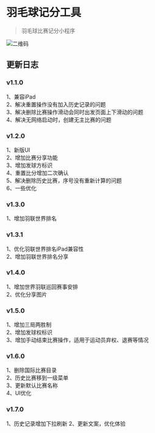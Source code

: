 # 羽毛球记分工具
> 羽毛球比赛记分小程序

![二维码](https://github.com/wangmeijian/badminton-score-card/blob/develop/QuickMark.jpeg)

## 更新日志

### v1.1.0  
1、兼容iPad   
2、解决重置操作没有加入历史记录的问题  
3、解决删除比赛操作滑动会同时出发页面上下滑动的问题  
4、解决无网络启动时，创建无主比赛的问题  

### v1.2.0  
1、新版UI  
2、增加比赛分享功能  
3、增加发球方标识  
4、重置比分增加二次确认  
5、解决删除历史比赛，序号没有重新计算的问题  
6、一些优化  

### v1.3.0
1、增加羽联世界排名

### v1.3.1
1、优化羽联世界排名iPad兼容性  
2、增加羽联世界排名分享  

### v1.4.0
1、增加世界羽联巡回赛事安排  
2、优化分享图片

### v1.5.0
1、增加三局两胜制  
2、增加发球权标识  
3、增加手动结束比赛操作，适用于运动员弃权、退赛等情况  

### v1.6.0
1、删除国际比赛目录  
2、历史比赛移到一级菜单  
3、更新默认比赛名称  
4、UI优化  

### v1.7.0
1、历史记录增加下拉刷新
2、更新文案，优化体验